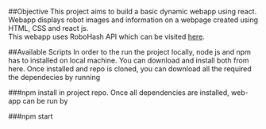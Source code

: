 ##Objective
This project aims to build a basic dynamic webapp using react.
Webapp displays robot images and information on a webpage created using HTML, CSS and react js. <br>
This webapp uses RoboHash API which can be visited [here](https://robohash.org/).<br> 

##Available Scripts
In order to the run the project locally, node js and npm has to installed on local machine.
You can download and install both from here. Once installed and repo is cloned, you can download all the required the dependecies by running

###npm install
in project repo. Once all dependencies are installed, web-app can be run by

###npm start